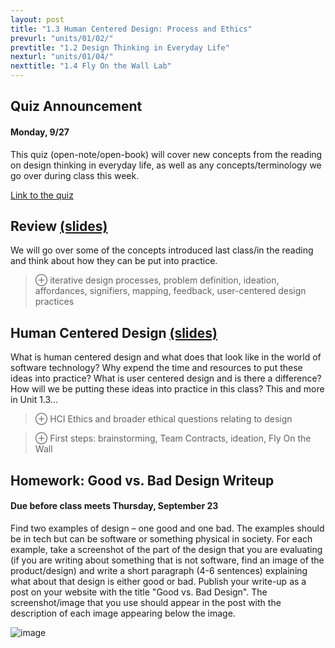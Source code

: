 ```yaml
---
layout: post
title: "1.3 Human Centered Design: Process and Ethics"
prevurl: "units/01/02/"
prevtitle: "1.2 Design Thinking in Everyday Life"
nexturl: "units/01/04/"
nexttitle: "1.4 Fly On the Wall Lab"
---
```


## Quiz Announcement
#### Monday, 9/27
This quiz (open-note/open-book) will cover new concepts from the reading on design thinking in everyday life, as well as any concepts/terminology we go over during class this week.

[Link to the quiz](TBD)

## Review [(slides)][rvw slides]
We will go over some of the concepts introduced last class/in the reading and think about how they can be put into practice.

> ⊕ iterative design processes, problem definition, ideation, affordances, signifiers, mapping, feedback, user-centered design practices

## Human Centered Design [(slides)][hcd slides]
What is human centered design and what does that look like in the world of software technology? Why expend the time and resources to put these ideas into practice? What is user centered design and is there a difference? How will we be putting these ideas into practice in this class? This and more in Unit 1.3... 

> ⊕ HCI Ethics and broader ethical questions relating to design

> ⊕ First steps: brainstorming, Team Contracts, ideation, Fly On the Wall

## Homework: Good vs. Bad Design Writeup
#### Due before class meets Thursday, September 23

Find two examples of design – one good and one bad. The examples should be in tech but can be software or something physical in society. For each example, take a screenshot of the part of the design that you are evaluating (if you are writing about something that is not software, find an image of the product/design) and write a short paragraph (4-6 sentences) explaining what about that design is either good or bad. Publish your write-up as a post on your website with the title "Good vs. Bad Design". The screenshot/image that you use should appear in the post with the description of each image appearing below the image.

![image](https://user-images.githubusercontent.com/69476557/134228353-e460df6e-360b-4424-a2d7-e1bb4f9ce05c.png)


[rvw slides]: https://docs.google.com/presentation/d/1MzWfhaEnmG0nltZxa-C1zLd35Uy_IMaX2J6dTcJaTik/
[hcd slides]: https://docs.google.com/presentation/d/19FoFQC0Vu2_pDBdFfin757cm0UkF7sjLeSCesc1oB6Y/
